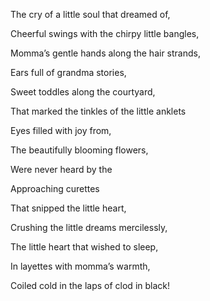 The cry of a little soul that dreamed of,

Cheerful swings with the chirpy little bangles,

Momma’s gentle hands along the hair strands,

Ears full of grandma stories,

Sweet toddles along the courtyard,

That marked the tinkles of the little anklets

Eyes filled with joy from,

The beautifully blooming flowers,

Were never heard by the 

Approaching curettes

That snipped the little heart,

Crushing the little dreams mercilessly,

The little heart that wished to sleep,

In layettes with momma’s warmth,

Coiled cold in the laps of clod in black!
